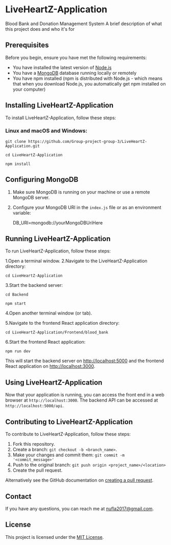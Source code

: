 # LiveHeartZ-Application
Blood Bank and Donation Management System
A brief description of what this project does and who it's for

## Prerequisites

Before you begin, ensure you have met the following requirements:
* You have installed the latest version of [Node.js](https://nodejs.org/)
* You have a [MongoDB](https://www.mongodb.com/) database running locally or remotely
* You have npm installed (npm is distributed with Node.js - which means that when you download Node.js, you automatically get npm installed on your computer)

## Installing LiveHeartZ-Application

To install LiveHeartZ-Application, follow these steps:

### Linux and macOS and Windows:
`git clone https://github.com/Group-project-group-3/LiveHeartZ-Application.git`

`cd LiveHeartZ-Application`

`npm install`

## Configuring MongoDB

1. Make sure MongoDB is running on your machine or use a remote MongoDB server.
2. Configure your MongoDB URI in the `index.js` file or as an environment variable:

   DB_URI=mongodb://yourMongoDBUriHere

## Running LiveHeartZ-Application

To run LiveHeartZ-Application, follow these steps:

1.Open a terminal window.
2.Navigate to the LiveHeartZ-Application directory:

`cd LiveHeartZ-Application`

3.Start the backend server:

`cd Backend`

`npm start`

4.Open another terminal window (or tab).

5.Navigate to the frontend React application directory:

`cd LiveHeartZ-Application/Frontend/blood_bank`

6.Start the frontend React application:

`npm run dev`

This will start the backend server on [http://localhost:5000](http://localhost:5000) and the frontend React application on [http://localhost:3000](http://localhost:3000).


## Using LiveHeartZ-Application

Now that your application is running, you can access the front end in a web browser at `http://localhost:3000`.
The backend API can be accessed at `http://localhost:5000/api`.

## Contributing to LiveHeartZ-Application

To contribute to LiveHeartZ-Application, follow these steps:

1. Fork this repository.
2. Create a branch: `git checkout -b <branch_name>`.
3. Make your changes and commit them: `git commit -m '<commit_message>'`
4. Push to the original branch: `git push origin <project_name>/<location>`
5. Create the pull request.

Alternatively see the GitHub documentation on [creating a pull request](https://docs.github.com/en/github/collaborating-with-issues-and-pull-requests/creating-a-pull-request).

## Contact

If you have any questions, you can reach me at [nufla2017@gmail.com](mailto:nufla2017@gmail.com).

## License

This project is licensed under the [MIT License](https://opensource.org/licenses/MIT).


